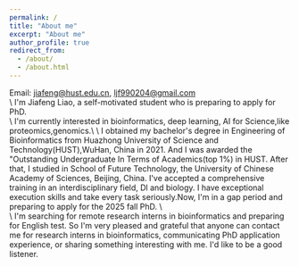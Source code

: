 ```yaml
---
permalink: /
title: "About me"
excerpt: "About me"
author_profile: true
redirect_from: 
  - /about/
  - /about.html
---
```

Email: jiafeng@hust.edu.cn, ljf990204@gmail.com    
\\
I'm Jiafeng Liao, a self-motivated student who is preparing to apply for PhD.    
\\
I'm currently interested in bioinformatics, deep learning, AI for Science,like proteomics,genomics.\\
\\
I obtained my bachelor's degree in Engineering of Bioinformatics from Huazhong University of Science and Technology(HUST),WuHan, China in 2021. And I was awarded the "Outstanding Undergraduate In Terms of Academics(top 1%) in HUST. After that, I studied in School of Future Technology, the University of Chinese Academy of Sciences, Beijing, China. I've accepted a comprehensive training in an interdisciplinary field, Dl and biology. I have exceptional execution skills and take every task seriously.Now, I'm in a gap period and preparing to apply for the 2025 fall PhD. \\  
\\
I'm searching for remote research interns in bioinformatics and preparing for English test. So I'm very pleased and grateful that anyone can contact me for research interns in bioinformatics, communicating PhD application experience, or sharing something interesting with me. I'd like to be a good listener. 

